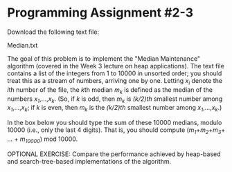 # Programming Assignment #2-3

Download the following text file:

Median.txt

The goal of this problem is to implement the "Median Maintenance" algorithm (covered in the Week 3 lecture on heap applications). The text file contains a list of the integers from 1 to 10000 in unsorted order; you should treat this as a stream of numbers, arriving one by one. Letting *x*<sub>*i*</sub> denote the *i*th number of the file, the *k*th median *m*<sub>*k*</sub> is defined as the median of the numbers *x*<sub>*1*</sub>,...,*x*<sub>*k*</sub>. (So, if *k* is odd, then *m*<sub>*k*</sub> is *(k/2)th* smallest number among *x*<sub>*1*</sub>,...,*x*<sub>*k*</sub>; if *k* is even, then *m*<sub>*k*</sub> is the *(k/2)th* smallest number among *x*<sub>*1*</sub>,...,*x*<sub>*k*</sub>.)

In the box below you should type the sum of these 10000 medians, modulo 10000 (i.e., only the last 4 digits). That is, you should compute (*m*<sub>*1*</sub>+*m*<sub>*2*</sub>+*m*<sub>*3*</sub>+ ... + *m*<sub>*10000*</sub>) mod 10000.

OPTIONAL EXERCISE: Compare the performance achieved by heap-based and search-tree-based implementations of the algorithm.
